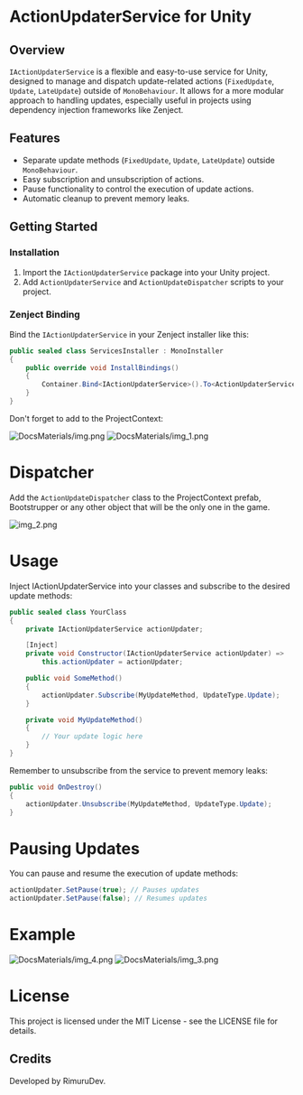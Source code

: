# ActionUpdaterService for Unity

## Overview

`IActionUpdaterService` is a flexible and easy-to-use service for Unity, designed to manage and dispatch update-related
actions (`FixedUpdate`, `Update`, `LateUpdate`) outside of `MonoBehaviour`. It allows for a more modular approach to
handling updates, especially useful in projects using dependency injection frameworks like Zenject.

## Features

- Separate update methods (`FixedUpdate`, `Update`, `LateUpdate`) outside `MonoBehaviour`.
- Easy subscription and unsubscription of actions.
- Pause functionality to control the execution of update actions.
- Automatic cleanup to prevent memory leaks.

## Getting Started

### Installation

1. Import the `IActionUpdaterService` package into your Unity project.
2. Add `ActionUpdaterService` and `ActionUpdateDispatcher` scripts to your project.

### Zenject Binding

Bind the `IActionUpdaterService` in your Zenject installer like this:

```csharp
public sealed class ServicesInstaller : MonoInstaller
{
    public override void InstallBindings()
    {
        Container.Bind<IActionUpdaterService>().To<ActionUpdaterService>().AsSingle();
    }
}
```
Don't forget to add to the ProjectContext:

![DocsMaterials/img.png](DocsMaterials/img.png)
![DocsMaterials/img_1.png](DocsMaterials/img_1.png)

# Dispatcher
Add the `ActionUpdateDispatcher` class to the ProjectContext prefab, Bootstrupper or any other object that will be the only one in the game.

![img_2.png](DocsMaterials/img_2.png)

# Usage

Inject IActionUpdaterService into your classes and subscribe to the desired update methods:

```csharp
public sealed class YourClass
{
    private IActionUpdaterService actionUpdater;

    [Inject]
    private void Constructor(IActionUpdaterService actionUpdater) =>
        this.actionUpdater = actionUpdater;

    public void SomeMethod()
    {
        actionUpdater.Subscribe(MyUpdateMethod, UpdateType.Update);
    }

    private void MyUpdateMethod()
    {
        // Your update logic here
    }
}
```

Remember to unsubscribe from the service to prevent memory leaks:

```csharp
public void OnDestroy()
{
    actionUpdater.Unsubscribe(MyUpdateMethod, UpdateType.Update);
}
```

# Pausing Updates

You can pause and resume the execution of update methods:

```csharp
actionUpdater.SetPause(true); // Pauses updates
actionUpdater.SetPause(false); // Resumes updates
```

# Example
![DocsMaterials/img_4.png](DocsMaterials/img_4.png)
![DocsMaterials/img_3.png](DocsMaterials/img_3.png)

# License

This project is licensed under the MIT License - see the LICENSE file for details.

## Credits

Developed by RimuruDev.